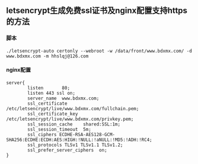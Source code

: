 ﻿## letsencrypt生成免费ssl证书及nginx配置支持https的方法


#### 脚本
	./letsencrypt-auto certonly --webroot -w /data/front/www.bdxmx.com/ -d www.bdxmx.com -m hhslqj@126.com
	
#### nginx配置
```
server{
	    listen       80;
        listen 443 ssl on;
        server_name  www.bdxmx.com;
        ssl_certificate /etc/letsencrypt/live/www.bdxmx.com/fullchain.pem;
        ssl_certificate_key /etc/letsencrypt/live/www.bdxmx.com/privkey.pem;
        ssl_session_cache    shared:SSL:1m;
        ssl_session_timeout  5m;
        ssl_ciphers ECDHE-RSA-AES128-GCM-SHA256:ECDHE:ECDH:AES:HIGH:!NULL:!aNULL:!MD5:!ADH:!RC4;
        ssl_protocols TLSv1 TLSv1.1 TLSv1.2;
        ssl_prefer_server_ciphers  on;
}
```

